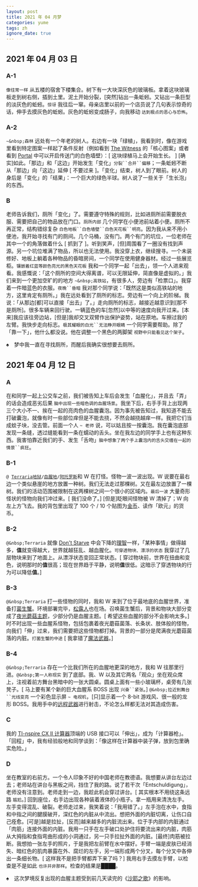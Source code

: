```yaml
---
layout: post
title: 2021 年 04 月梦
categories: yume
tags: zh
ignore_date: true
---
```

## 2021 年 04 月 03 日

### A-1

`像往常一样` 从五楼的宿舍下楼集合。树下有一大块深灰色的玻璃板。拿着这块玻璃板走到树右侧，插到土里。泥土开始分裂，[突然]钻出一条蚯蚓。又钻出一条巨型的淡灰色的蚯蚓。`惊讶` 我往后一窜。母亲店里以前的一个店员说了几句表示惊奇的话，伸手去摸灰色的蚯蚓。灰色的蚯蚓变成肠子，向我移动 `达到极点的恶心与恐怖`。

### A-2

`~&nbsp;森林` 远处有一个年老的树人。右边有一块「绿植」，我看到时，像在游戏里看到特定图案一样起了条件反射（例如看到 [The Witness](https://zh.wikipedia.org/wiki/%E8%A7%81%E8%AF%81%E8%80%85) 的「核心图案」或者看到 [Portal](https://en.wikipedia.org/wiki/Portal_(video_game)) 中可以开启传送门的白色墙壁）：[ 这块绿植马上会开始生长。 ] [确实]如此。「那边」和「这边」开始发生「变化」`分裂``合并``偏移`；一条蚯蚓不断从「那边」向「这边」延伸 [ 不要过来 ]。「变化」结束，树人到了眼前。树人的身后是「变化」的「结果」：一个巨大的绿色半球。树人说了一些关于「生长泡」的东西。

### B

老师告诉我们，厕所「变化」了。需要遵守特殊的规则，比如进厕所前需要脱衣服、需要把自己的物品放在门口。`厕所内部` 几个同学在小便池前站着小便。厕所不再正常，结构错综复杂 `白色地板``白色墙壁``白色天花板``明亮`。因为我从来不用小便池，我开始寻找有门的厕间。几个马桶，没有门。两个有门的坑位，一位老师在其中一个的角落做着什么 [ 抓到了 ]。听到笑声，[但]周围看了一圈没有找到声源。另一个坑位堆满了物品，所以也无法使用。我没穿上衣，继续搜寻。一个未装修好、地板上躺着各种物品的昏暗房间，一个同学在使用健身器材。经过一些展览柜。`镶嵌着红蓝等颜色亮光的黑色天花板` 我和一个同学一起「出去」，领一个人进来观看。我感慨说：「这个厕所的空间大得离谱，可以无限延伸，简直像是虚拟的。」我们来到一个更加空旷的的地方 `~&nbsp;高铁站`，有很多人，旁边有「检票口」。我穿着一件暗蓝色的衣服。`夜晚``昏暗` 我对那个同学说：「既然这是类似高铁站的地方，这里肯定有厕所。」我在远处看到了厕所的标志。旁边有一个向上的阶梯。我说：「从那边[都]可以直接「出去」了。」走向厕所的标志，越接近越意识到[那不是厕所]。很多车辆来回行驶。一辆蓝色的车[忽然]以中等的速度向我开过来。[本来]我应该往旁边站，[但是]我却交叉双臂作出保护姿势，站在原地。车擦过我的左臂。我快步走向标志。`极其耀眼的白光``无法睁开眼睛` 一个同学需要帮助。除了「靠一下」，他什么都没说。他在调整一个黑色的两脚架 `视野中只能看见这个架子`。

♠&emsp;梦中我一直在寻找厕所，而醒后我确实很想要去厕所。

## 2021 年 04 月 12 日

### A

在和同学一起上公交车之前，我们被告知上车后会发生「血腥化」，并且去「弄」的话会造成恶劣后果 `脑中出现一些暗色调的血腥场景`。我坐下后，右手手背上出现两三个大小不一、挨在一起的亮肉色的血腥囊泡。因为事先被告知过，我知道不能去打破囊泡，就像有时一些部位痒但是不能去挠，不然会越挠越痒一样。我把它们当成蚊子块，没去管。前面一个人 `~ 老师` 说，可以姑且按一按囊泡。我在囊泡底部发现一条缝，透过缝能看到一条在蠕动的舌头。坐在我左边的同学手上也有这种东西。我害怕靠近我们的手、发生「舌吻」`脑中想象了两个手上囊泡内的舌头交缠在一起的情景``疯狂`。

### B-1

<code>@&nbsp;<a href="https://zh.wikipedia.org/wiki/%E6%B3%B0%E6%8B%89%E7%91%9E%E4%BA%9A">Terraria</a></code><code><a href="https://terraria.wiki.gg/zh/wiki/%E5%9C%B0%E7%8B%B1">地狱</a>/<a href="https://terraria.wiki.gg/zh/wiki/%E7%8C%A9%E7%BA%A2%E4%B9%8B%E5%9C%B0">血腥地</a>/<a href="https://frackinuniverse.miraheze.org/wiki/Atropus">阿托罗斯</a></code>和 W 在打怪。怪物一波一波出现。W 说要在最右边一个类似悬崖的地方放置一种树。我们无法走过那棵树。又在最左边放置了一棵树。我们的活动范围被限制在这两棵树之间一个很小的区域内。`最后一波` 大量奇形怪状的怪物向我们冲过来。[ 我们没命了。] [但是]眨眼间怪物被 W 清掉了；W 向左上方飞去。我的背包里出现了 100 个 / 10 个贴图为[金币](https://terraria.wiki.gg/zh/wiki/%E9%92%B1%E5%B8%81)、读作「欧元」的货币。

### B-2

`@&nbsp;Terraria` 就像 [Don't Starve](https://zh.wikipedia.org/wiki/%E9%A5%A5%E8%8D%92_(%E6%B8%B8%E6%88%8F)) 中会下降的[理智](https://dontstarve.fandom.com/zh/wiki/%E7%90%86%E6%99%BA)一样，「某种事情」做得越多，**值**就变得越大，世界就越狂乱、越血腥化。`可穿透物块、漂浮的状态` 我穿过了几层物块来到了地面上。从漂浮状态变回正常状态。[ 穿过物块前，世界在扭曲和变色，说明那时的**值**很高；现在世界趋于平静，说明**值**很低。这暗示了穿透物块的行为可以降低**值**。]

### B-3

`@&nbsp;Terraria` 打一些怪物的同时，我和 W 来到了位于最地底的血腥世界，准备打[菌生蟹](https://terraria-calamity-mod.fandom.com/zh/wiki/%E8%8F%8C%E7%94%9F%E8%9F%B9?variant=zh)。环境部署完毕，[松露人](https://terraria.wiki.gg/zh/wiki/%E6%9D%BE%E9%9C%B2%E4%BA%BA?variant=zh-hant)也在场。召唤菌生蟹后，背景和物块大部分变成了[夜光蘑菇主题](https://terraria.wiki.gg/zh/wiki/%E5%8F%91%E5%85%89%E8%98%91%E8%8F%87%E7%94%9F%E7%89%A9%E7%BE%A4%E8%90%BD)，少部分仍是血腥主题。[ 希望这些血腥的部分不会影响太多。] 时不时出现一些血腥系怪物，包括包裹着夜光蘑菇菌落、长条状、肢体般的怪物，向我们「伸」过来，我们需要把这些怪物都打掉。背景的一部分是爬满夜光蘑菇菌落的内脏。`打菌生蟹的中途` [ 我拿错了[魔法武器](https://terraria.wiki.gg/zh/wiki/%E9%AD%94%E6%B3%95%E6%AD%A6%E5%99%A8)。]

### B-4

`@&nbsp;Terraria` 存在一个比我们所在的血腥地更深的地方，我和 W 往那里行进。`@&nbsp;第一人称现实` 到了底部。我、W 以及其它两名「观众」坐在观众席上，注视着前方舞台黑暗中的一张大圆桌。圆桌上面有一些小玻璃杯，桌旁有几张凳子。[ 马上要有某个新的巨大血腥系 BOSS 出现 `兴奋``紧张`。] `@&nbsp;拉近到舞台``光线变亮` 一个彩色显示屏 `~ 电视机`，[只]显示着一个 8-bit 游戏风、很一般的龙形 BOSS。我用手中的[远程武器](https://terraria.wiki.gg/zh/wiki/%E8%BF%9C%E7%A8%8B%E6%AD%A6%E5%99%A8)进行射击，不论怎么样都无法对其造成伤害。

### C

我的 [TI-nspire CX II 计算器](https://en.wikipedia.org/wiki/TI-Nspire_series)顶端的 USB 接口可以「伸出」，成为「计算器枪」。「回程」中，我有经验般地和同学谈到：「像这样在计算器中装子弹，放到包里确实危险。」

### D

坐在教室的右前方。一个令人印象不好的中国老师在教德语。我想要从讲台左边过去；老师站在讲台与黑板之间，挡住了我的路。说了若干次「Entschuldigung」，老师没有注意到。老师走到一边，我趁此机会穿过讲台。[ 其实根本不用绕这条远路 `尴尬`。] 回到座位，右手边出现各种装着液体的小瓶子。拿一瓶用来清洗左手。左手变得混乱、破裂。老师走过来，我笑着说：「我用错了。」左手泡在水中，食指和中指之间的腱膜破开，深红色的内脏从中流出。想把外面的内脏切离，让伤口自己痊愈。[可是]越是拉扯，[反而]越来越多的内脏流出来。位于手内部的内脏通过「肉筋」连接外面的内脏。我用一只手在左手破口处护住将要流出来的内脏，肉筋从大拇指和食指弯曲形成的小洞通过，另一只手拉扯外面的内脏。[最终]肉筋被拉断。我想拍一张左手的照片，于是我把左前臂在水中摆好。手臂一端是皮肤已经消失、暗红色的肌肉暴露在外、腐烂的左手，另一端形成两个分叉，每个分叉中各伸出一条细长物。[ 这样我不是把手臂都弄下来了吗？] 我用右手去摸左手臂，以检查是不是如此 `也许并非那样`。检查的结果是████。

♠&emsp;这次梦境反复出现的血腥主题受到前几天读完的《[沙耶之歌](https://zh.wikipedia.org/zh-hant/%E6%B2%99%E8%80%B6%E4%B9%8B%E6%AD%8C)》的影响。
